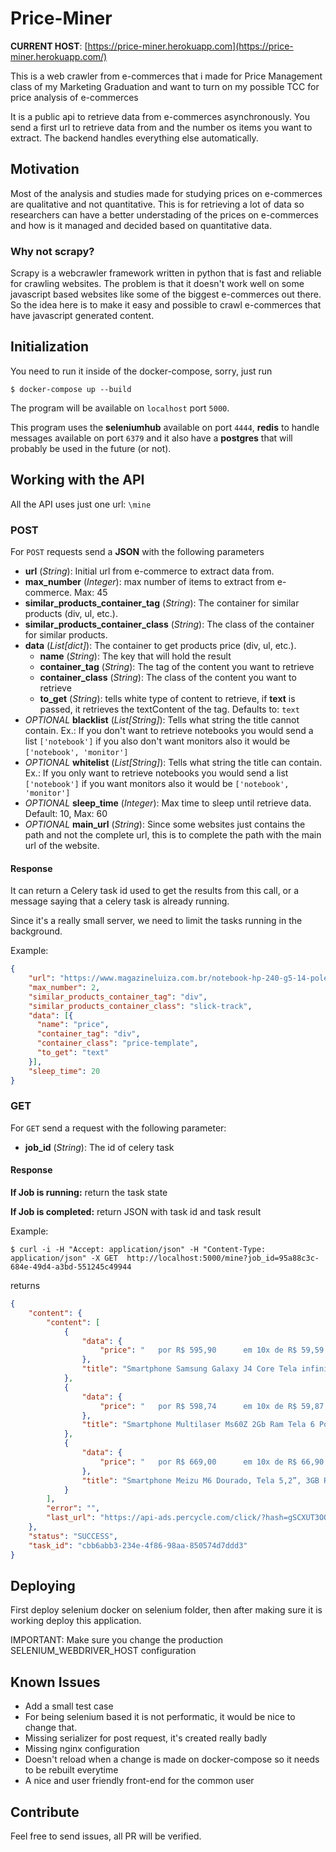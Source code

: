 # Price-Miner
**CURRENT HOST**: 
[https://price-miner.herokuapp.com](https://price-miner.herokuapp.com/)

This is a web crawler from e-commerces that i made for Price Management class of my Marketing Graduation and want to turn on my possible TCC for price analysis of e-commerces

It is a public api to retrieve data from e-commerces asynchronously. You send a first url to retrieve data from and the number os items you want to extract. The 
backend handles everything else automatically.

## Motivation
Most of the analysis  and studies made for studying prices on e-commerces are qualitative and not quantitative. This is for retrieving a lot of data so
researchers can have a better understading of the prices on e-commerces and how is it managed and decided based on quantitative data.

### Why not scrapy?
Scrapy is a webcrawler framework written in python that is fast and reliable for crawling websites. The problem is that it doesn't work well on some
javascript based websites like some of the biggest e-commerces out there. So the idea here is to make it easy and possible to crawl e-commerces that 
have javascript generated content.

## Initialization
You need to run it inside of the docker-compose, sorry, just run
   
    $ docker-compose up --build

The program will be available on `localhost` port `5000`.

This program uses the **seleniumhub** available on port `4444`, **redis** to handle messages available on port `6379` and it also have a **postgres** 
that will probably be used in the future (or not).

## Working with the API

All the API uses just one url: `\mine`

### POST
For `POST` requests send a **JSON** with the following parameters

+ **url** (*String*): Initial url from e-commerce to extract data from.
+ **max_number** (*Integer*): max number of items to extract from e-commerce. Max: 45
+ **similar_products_container_tag** (*String*): The container for similar products (div, ul, etc.).
+ **similar_products_container_class** (*String*): The class of the container for similar products.
+ **data** (*List[dict]*): The container to get products price (div, ul, etc.).
    + **name** (*String*): The key that will hold the result
    + **container_tag** (*String*): The tag of the content you want to retrieve
    + **container_class** (*String*): The class of the content you want to retrieve
    + **to_get** (*String*): tells white type of content to retrieve, if **text** is passed, it retrieves the 
    textContent of the tag. Defaults to: `text`
+ *OPTIONAL* **blacklist** (*List[String]*): Tells what string the title cannot contain. Ex.: If you don't
                                    want to retrieve notebooks you would send a list `['notebook']`
                                    if you also don't want monitors also it would be `['notebook', 'monitor']`
+ *OPTIONAL* **whitelist** (*List[String]*): Tells what string the title can contain. Ex.: If you only
                                    want to retrieve notebooks you would send a list `['notebook']`
                                    if you want monitors also it would be `['notebook', 'monitor']`
+ *OPTIONAL* **sleep_time** (*Integer*): Max time to sleep until retrieve data. Default: 10, Max: 60
+ *OPTIONAL* **main_url** (*String*): Since some websites just contains the path and not the complete url, this is to
complete the path with the main url of the website.

#### Response
It can return a Celery task id used to get the results from this call, or a message saying that a celery task is already running.

Since it's a really small server, we need to limit the tasks running in the background.


Example:
```json
{
	"url": "https://www.magazineluiza.com.br/notebook-hp-240-g5-14-polegadas-i3-6006u-4gb-500gb-dvdrw-win-10-pro/p/7280842/in/note/",
	"max_number": 2,
	"similar_products_container_tag": "div",
	"similar_products_container_class": "slick-track",
	"data": [{
	  "name": "price",
	  "container_tag": "div",
	  "container_class": "price-template",
	  "to_get": "text"
    }],
	"sleep_time": 20
}
```

### GET

For `GET` send a request with the following parameter:
 
+ **job_id** (*String*): The id of celery task

#### Response
**If Job is running:**
return the task state

**If Job is completed:**
return JSON with task id and task result

Example:

```
$ curl -i -H "Accept: application/json" -H "Content-Type: application/json" -X GET  http://localhost:5000/mine?job_id=95a88c3c-684e-49d4-a3bd-551245c49944
```

returns 
```json
{
    "content": {
        "content": [
            {
                "data": {
                    "price": "   por R$ 595,90      em 10x de R$ 59,59 sem juros "
                },
                "title": "Smartphone Samsung Galaxy J4 Core Tela infinita de 6 Câmera Frontal de 5MP Android Go 8.1- Preto - Galaxy J4 Core - Magazine Luiza"
            },
            {
                "data": {
                    "price": "   por R$ 598,74      em 10x de R$ 59,87 sem juros "
                },
                "title": "Smartphone Multilaser Ms60Z 2Gb Ram Tela 6 Pol. Ips Hd 16Gb Android 8.1 Câmera 13Mp+13Mp Com Sensor Digital Preto + Cartão Memória 32Gb - NB741 - Smartphone - Magazine Luiza"
            },
            {
                "data": {
                    "price": "   por R$ 669,00      em 10x de R$ 66,90 sem juros "
                },
                "title": "Smartphone Meizu M6 Dourado, Tela 5,2”, 3GB Ram, 32GB, Câmara 13MP/8MP, Dual Sim - Smartphone - Magazine Luiza"
            }
        ],
        "error": "",
        "last_url": "https://api-ads.percycle.com/click/?hash=gSCXUT3OOVKVqLNshqamxvgJ6e8UChYepRPPpaqmZ%2BCnRNMHK4RpbN9RyD9if1ItUM8h%2FR%2FtabAc4TJZiyHboht3WwAjp0H%2BvswRad3QQxF7JP4CTFeJlYjgYxtBRvKOrlznkE1vwfGgkKazOUJhOdD3RQtQ1I1QTYnnck6DtXUHkrGhp26PNc0ErjugJKzBGX%2BxizRO%2BOboeEiSo7aSNyplLNdBsIctrjtOR9lUUXUhjxiEDcfB%2B4Cp2k%2BhIHyPXe4AXTSObkYfl6xKaYvY7bNpV%2FOk2qxmTAkJkJ2yk4CV686rxLYAxfwFarHdhmHXZwmkLZk5x51wZHcgxvrfvmKvslAA4lOXPThDyh%2Bi4YXu5LezSevgo1xaLgS%2B0tMV7%2Fk%2B4UK0SeRtOsVSLIxwRHeHB%2FcGbynWHnurAVFcxGMy7WgS4cla1b88EPo0oEvEkLrUplD7IPPJzLVhE5DRto3mBvAg7SlC0jKJJEAnguMljSJam5y%2F53YITXDKHk0tRlOYkQovej%2Fgz3sR7U7aLIdocfxmhb4jylqIcRPSSshR%2F1t6tNFLmWejmg8hpFWIbb5DWsxRuXBw37nXrvqDp9TDy%2B9CzcgiUdGsTE3gVXtuTUyIWXQk9CZRwZsQe09Kzv6f33BQ0UUcbWfxLYxWvHfYMHNeWRsrJ7kccp8Y%2B5y8Z7Fhlps%2BMhUth7z5XTqNoTwNhnIMj5lvW3DdfpGqBNEorm2Zk%2Fn1NUdhjOg4WGfoeBYr7ZR8zZu9JqwLMkaYJajgCgQjsikFXxVh7igX6w%3D%3D"
    },
    "status": "SUCCESS",
    "task_id": "cbb6abb3-234e-4f86-98aa-850574d7ddd3"
}
```

## Deploying
First deploy selenium docker on selenium folder, then after making sure it is working deploy this application.

IMPORTANT: Make sure you change the production SELENIUM_WEBDRIVER_HOST configuration

## Known Issues
+ Add a small test case
+ For being selenium based it is not performatic, it would be nice to change that.
+ Missing serializer for post request, it's created really badly
+ Missing nginx configuration
+ Doesn't reload when a change is made on docker-compose so it needs to be rebuilt everytime
+ A nice and user friendly front-end for the common user

## Contribute
Feel free to send issues, all PR will be verified.

